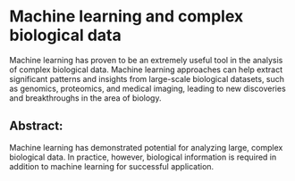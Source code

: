 # Machine learning and complex biological data

Machine learning has proven to be an extremely useful tool in the analysis of complex biological data. Machine learning approaches can help extract significant patterns and insights from large-scale biological datasets, such as genomics, proteomics, and medical imaging, leading to new discoveries and breakthroughs in the area of biology.

## Abstract:
Machine learning has demonstrated potential for analyzing large, complex biological data. In practice, however, biological information is required in addition
to machine learning for successful application.



